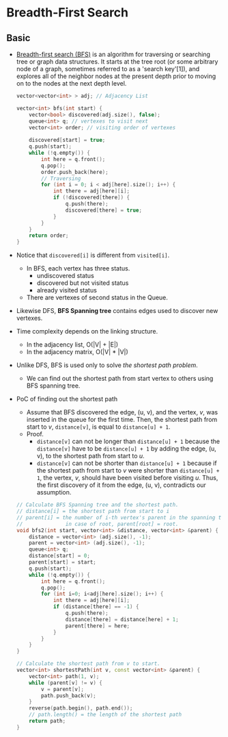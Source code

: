 # Breadth-First Search

## Basic

- [Breadth-first search (BFS)](https://en.wikipedia.org/wiki/Breadth-first_search) is an algorithm for traversing or searching tree or graph data structures. It starts at the tree root (or some arbitrary node of a graph, sometimes referred to as a 'search key'[1]), and explores all of the neighbor nodes at the present depth prior to moving on to the nodes at the next depth level.

	``` c++
	vector<vector<int> > adj; // Adjacency List
	
	vector<int> bfs(int start) {
		vector<bool> discovered(adj.size(), false);
		queue<int> q; // vertexes to visit next
		vector<int> order; // visiting order of vertexes
		
		discovered[start] = true;
		q.push(start);
		while (!q.empty()) {
			int here = q.front();
			q.pop();
			order.push_back(here);
			// Traversing
			for (int i = 0; i < adj[here].size(); i++) {
				int there = adj[here][i];
				if (!discovered[there]) {
					q.push(there);
					discovered[there] = true;
				}
			}
		}
		return order;
	}
	```

- Notice that `discovered[i]` is different from `visited[i]`.
	- In BFS, each vertex has three status.
		- undiscovered status
		- discovered but not visited status
		- already visited status
	- There are vertexes of second status in the Queue.
- Likewise DFS, **BFS Spanning tree** contains edges used to discover new vertexes.
- Time complexity depends on the linking structure. 
	- In the adjacency list, O(|V| + |E|)
	- In the adjacency matrix, O(|V| * |V|)
- Unlike DFS, BFS is used only to solve _the shortest path problem_.
	- We can find out the shortest path from start vertex to others using BFS spanning tree.
- PoC of finding out the shortest path
	- Assume that BFS discovered the edge, (u, v), and the vertex, _v_, was inserted in the queue for the first time. Then, the shortest path from start to _v_, `distance[v]`, is equal to `distance[u] + 1`.
	- Proof.
		- `distance[v]` can not be longer than `distance[u] + 1` because the `distance[v]` have to be `distance[u] + 1` by adding the edge, (u, v), to the shortest path from start to _u_.
		- `distance[v]` can not be shorter than `distance[u] + 1` because if the shortest path from start to _v_ were shorter than `distance[u] + 1`, the vertex, _v_, should have been visited before visiting _u_. Thus, the first discovery of it from the edge, (u, v), contradicts our assumption.
	
	``` c++
	// Calculate BFS Spanning tree and the shortest path.
	// distance[i] = the shortest path from start to i
	// parent[i] = the number of i-th vertex's parent in the spanning tree
	//				in case of root, parent[root] = root.
	void bfs2(int start, vector<int> &distance, vector<int> &parent) {
		distance = vector<int> (adj.size(), -1);
		parent = vector<int> (adj.size(), -1);
		queue<int> q;
		distance[start] = 0;
		parent[start] = start;
		q.push(start);
		while (!q.empty()) {
			int here = q.front();
			q.pop();
			for (int i=0; i<adj[here].size(); i++) {
				int there = adj[here][i];
				if (distance[there] == -1) {
					q.push(there);
					distance[there] = distance[here] + 1;
					parent[there] = here;
				}
			}
		}
	}

	// Calculate the shortest path from v to start.
	vector<int> shortestPath(int v, const vector<int> &parent) {
		vector<int> path(1, v);
		while (parent[v] != v) {
			v = parent[v];
			path.push_back(v);
		}
		reverse(path.begin(), path.end());
		// path.length() = the length of the shortest path
		return path;
	}
	```
